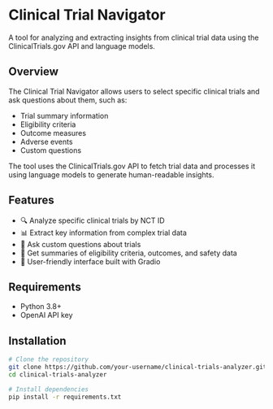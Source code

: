 # Clinical Trial Navigator

A tool for analyzing and extracting insights from clinical trial data using the ClinicalTrials.gov API and language models.

## Overview

The Clinical Trial Navigator allows users to select specific clinical trials and ask questions about them, such as:
- Trial summary information
- Eligibility criteria
- Outcome measures
- Adverse events
- Custom questions

The tool uses the ClinicalTrials.gov API to fetch trial data and processes it using language models to generate human-readable insights.

## Features

- 🔍 Analyze specific clinical trials by NCT ID
- 📊 Extract key information from complex trial data
- 🧠 Ask custom questions about trials
- 📝 Get summaries of eligibility criteria, outcomes, and safety data
- 🚀 User-friendly interface built with Gradio

## Requirements

- Python 3.8+
- OpenAI API key

## Installation

```bash
# Clone the repository
git clone https://github.com/your-username/clinical-trials-analyzer.git
cd clinical-trials-analyzer

# Install dependencies
pip install -r requirements.txt
